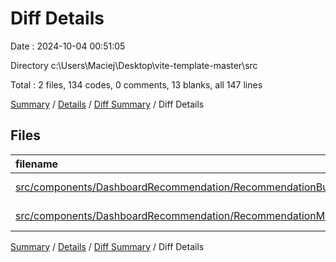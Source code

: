 # Diff Details

Date : 2024-10-04 00:51:05

Directory c:\\Users\\Maciej\\Desktop\\vite-template-master\\src

Total : 2 files,  134 codes, 0 comments, 13 blanks, all 147 lines

[Summary](results.md) / [Details](details.md) / [Diff Summary](diff.md) / Diff Details

## Files
| filename | language | code | comment | blank | total |
| :--- | :--- | ---: | ---: | ---: | ---: |
| [src/components/DashboardRecommendation/RecommendationButtons.tsx](/src/components/DashboardRecommendation/RecommendationButtons.tsx) | TypeScript JSX | -26 | 0 | -9 | -35 |
| [src/components/DashboardRecommendation/RecommendationModal.tsx](/src/components/DashboardRecommendation/RecommendationModal.tsx) | TypeScript JSX | 160 | 0 | 22 | 182 |

[Summary](results.md) / [Details](details.md) / [Diff Summary](diff.md) / Diff Details